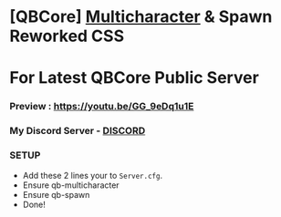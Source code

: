 # [QBCore] [Multicharacter](https://github.com/qbcore-framework/qb-multicharacter) & Spawn Reworked CSS
# For Latest QBCore Public Server

### Preview : https://youtu.be/GG_9eDq1u1E

### My Discord Server - [DISCORD](https://discord.gg/jSDMuNjpuw)

### SETUP 
- Add these 2 lines your to `Server.cfg`.
- Ensure qb-multicharacter 
- Ensure qb-spawn
- Done!
